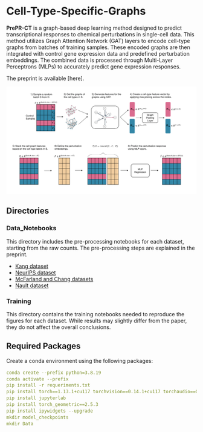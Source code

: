 # Cell-Type-Specific-Graphs

**PrePR-CT** is a graph-based deep learning method designed to predict transcriptional responses to chemical perturbations in single-cell data. This method utilizes Graph Attention Network (GAT) layers to encode cell-type graphs from batches of training samples. These encoded graphs are then integrated with control gene expression data and predefined perturbation embeddings. The combined data is processed through Multi-Layer Perceptrons (MLPs) to accurately predict gene expression responses.

The preprint is available [here].

![Graphical Abstract](PrePR-CT.png)


## Directories

### Data_Notebooks
This directory includes the pre-processing notebooks for each dataset, starting from the raw counts. The pre-processing steps are explained in the preprint.
* [Kang dataset](https://www.ncbi.nlm.nih.gov/geo/query/acc.cgi?acc=GSE96583)
* [NeurIPS dataset](https://www.kaggle.com/competitions/open-problems-single-cell-perturbations)
* [McFarland and Chang datasets](http://projects.sanderlab.org/scperturb/datavzrd/scPerturb_vzrd_v1/dataset_info/index_1.html)
* [Nault dataset](https://github.com/BhattacharyaLab/scVIDR/tree/main)


### Training
This directory contains the training notebooks needed to reproduce the figures for each dataset. While results may slightly differ from the paper, they do not affect the overall conclusions.


## Required Packages

Create a conda environment using the following packages:
```yaml
conda create --prefix python=3.8.19
conda activate --prefix
pip install -r requeriments.txt
pip install torch==1.13.1+cu117 torchvision==0.14.1+cu117 torchaudio==0.13.1 --extra-index-url https://download.pytorch.org/whl/cu117
pip install jupyterlab
pip install torch_geometric==2.5.3
pip install ipywidgets --upgrade
mkdir model_checkpoints
mkdir Data
